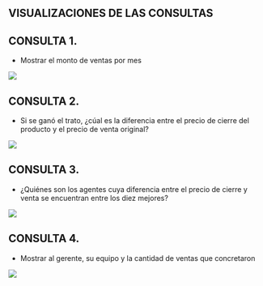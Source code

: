 ## VISUALIZACIONES DE LAS CONSULTAS

## CONSULTA 1. 
- Mostrar el monto de ventas por mes
 <img src="https://imgur.com/QCOooF9.png"> 

## CONSULTA 2. 
- Si se ganó el trato, ¿cúal es la diferencia entre el precio de cierre del producto y el precio de venta original?
<img src= "https://imgur.com/oL68rgz.png">

## CONSULTA 3.
- ¿Quiénes son los agentes cuya diferencia entre el precio de cierre y venta se encuentran entre los diez mejores?
<img src="https://imgur.com/He7WbsS.png">

## CONSULTA 4.
- Mostrar al gerente, su equipo y la cantidad de ventas que concretaron
<img src="https://imgur.com/hU0xBm2.png">
